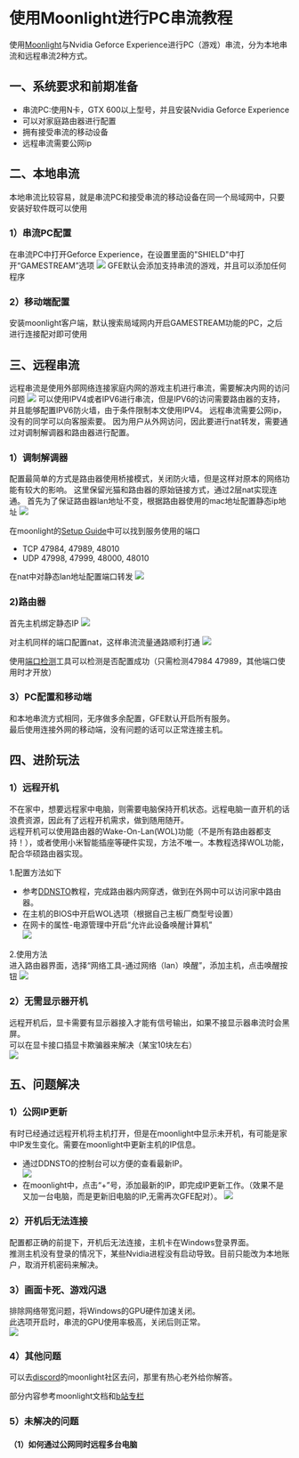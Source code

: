 # 使用Moonlight进行PC串流教程

使用[Moonlight](https://github.com/moonlight-stream)与Nvidia Geforce Experience进行PC（游戏）串流，分为本地串流和远程串流2种方式。

## 一、系统要求和前期准备
- 串流PC:使用N卡，GTX 600以上型号，并且安装Nvidia Geforce Experience
- 可以对家庭路由器进行配置
- 拥有接受串流的移动设备
- 远程串流需要公网ip

## 二、本地串流
本地串流比较容易，就是串流PC和接受串流的移动设备在同一个局域网中，只要安装好软件既可以使用

### 1）串流PC配置
在串流PC中打开Geforce Experience，在设置里面的"SHIELD"中打开“GAMESTREAM”选项
![](https://github.com/sheldonl3/Playing-strategy/blob/master/Moonlight_Config/gfe.png)
GFE默认会添加支持串流的游戏，并且可以添加任何程序

### 2）移动端配置
安装moonlight客户端，默认搜索局域网内开启GAMESTREAM功能的PC，之后进行连接配对即可使用


## 三、远程串流
远程串流是使用外部网络连接家庭内网的游戏主机进行串流，需要解决内网的访问问题
![](https://github.com/sheldonl3/Playing-strategy/blob/master/Moonlight_Config/%E7%BD%91%E7%BB%9C%E6%8B%93%E6%89%91.png)
可以使用IPV4或者IPV6进行串流，但是IPV6的访问需要路由器的支持，并且能够配置IPV6防火墙，由于条件限制本文使用IPV4。
远程串流需要公网ip，没有的同学可以向客服索要。
因为用户从外网访问，因此要进行nat转发，需要通过对调制解调器和路由器进行配置。

### 1）调制解调器
配置最简单的方式是路由器使用桥接模式，关闭防火墙，但是这样对原本的网络功能有较大的影响。
这里保留光猫和路由器的原始链接方式，通过2层nat实现连通。
首先为了保证路由器lan地址不变，根据路由器使用的mac地址配置静态ip地址
![](https://github.com/sheldonl3/Playing-strategy/blob/master/Moonlight_Config/%E9%9D%99%E6%80%81.png)

在moonlight的[Setup Guide](https://github.com/moonlight-stream/moonlight-docs/wiki/Setup-Guide)中可以找到服务使用的端口
- TCP 47984, 47989, 48010
- UDP 47998, 47999, 48000, 48010

在nat中对静态lan地址配置端口转发
![](https://github.com/sheldonl3/Playing-strategy/blob/master/Moonlight_Config/nat2.png)

### 2)路由器
首先主机绑定静态IP
![](https://github.com/sheldonl3/Playing-strategy/blob/master/Moonlight_Config/%E9%9D%99%E6%80%81ip.png)

对主机同样的端口配置nat，这样串流流量通路顺利打通
![](https://github.com/sheldonl3/Playing-strategy/blob/master/Moonlight_Config/nat.png)

使用[端口检测](https://www.canyouseeme.org/)工具可以检测是否配置成功（只需检测47984 47989，其他端口使用时才开放）


### 3）PC配置和移动端
和本地串流方式相同，无序做多余配置，GFE默认开启所有服务。  
最后使用连接外网的移动端，没有问题的话可以正常连接主机。


## 四、进阶玩法
### 1）远程开机
不在家中，想要远程家中电脑，则需要电脑保持开机状态。远程电脑一直开机的话浪费资源，因此有了远程开机需求，做到随用随开。  
远程开机可以使用路由器的Wake-On-Lan(WOL)功能（不是所有路由器都支持！），或者使用小米智能插座等硬件实现，方法不唯一。本教程选择WOL功能，配合华硕路由器实现。

1.配置方法如下  
- 参考[DDNSTO](https://github.com/sheldonl3/Playing-strategy/tree/master/DDNSTO_NAT)教程，完成路由器内网穿透，做到在外网中可以访问家中路由器。
- 在主机的BIOS中开启WOL选项（根据自己主板厂商型号设置）
- 在网卡的属性-电源管理中开启“允许此设备唤醒计算机”  
![](https://github.com/sheldonl3/Playing-strategy/blob/master/Moonlight_Config/网卡.png)

2.使用方法  
进入路由器界面，选择“网络工具-通过网络（lan）唤醒”，添加主机，点击唤醒按钮
![](https://github.com/sheldonl3/Playing-strategy/blob/master/Moonlight_Config/wol.png)

### 2）无需显示器开机
远程开机后，显卡需要有显示器接入才能有信号输出，如果不接显示器串流时会黑屏。  
可以在显卡接口插显卡欺骗器来解决（某宝10块左右）  
![](https://github.com/sheldonl3/Playing-strategy/blob/master/Moonlight_Config/显卡欺骗器.png)


## 五、问题解决
### 1）公网IP更新
有时已经通过远程开机将主机打开，但是在moonlight中显示未开机，有可能是家中IP发生变化。需要在moonlight中更新主机的IP信息。  
- 通过DDNSTO的控制台可以方便的查看最新IP。  
![](https://github.com/sheldonl3/Playing-strategy/blob/master/Moonlight_Config/外网IP.png)
- 在moonlight中，点击“+”号，添加最新的IP，即完成IP更新工作。（效果不是又加一台电脑，而是更新旧电脑的IP,无需再次GFE配对）。
![](https://github.com/sheldonl3/Playing-strategy/blob/master/Moonlight_Config/更新IP.png)

### 2）开机后无法连接
配置都正确的前提下，开机后无法连接，主机卡在Windows登录界面。  
推测主机没有登录的情况下，某些Nvidia进程没有启动导致。目前只能改为本地账户，取消开机密码来解决。

### 3）画面卡死、游戏闪退
排除网络带宽问题，将Windows的GPU硬件加速关闭。  
此选项开启时，串流的GPU使用率极高，关闭后则正常。  
![](https://github.com/sheldonl3/Playing-strategy/blob/master/Moonlight_Config/GPU加速.png)

### 4）其他问题
可以去[discord](https://moonlight-stream.org/discord)的moonlight社区去问，那里有热心老外给你解答。  


部分内容参考moonlight文档和[b站专栏](https://www.bilibili.com/read/cv6333264?from=search)

### 5）未解决的问题
#### （1）如何通过公网同时远程多台电脑
